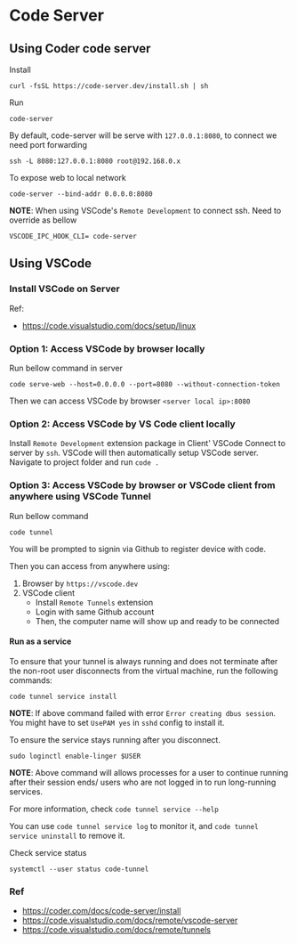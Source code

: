 # Code Server

## Using Coder code server

Install

    curl -fsSL https://code-server.dev/install.sh | sh

Run

    code-server

By default, code-server will be serve with `127.0.0.1:8080`, to connect we need port forwarding

    ssh -L 8080:127.0.0.1:8080 root@192.168.0.x

To expose web to local network

    code-server --bind-addr 0.0.0.0:8080

**NOTE**: When using VSCode's `Remote Development` to connect ssh. Need to override as bellow

    VSCODE_IPC_HOOK_CLI= code-server

## Using VSCode 

### Install VSCode on Server

Ref:
- https://code.visualstudio.com/docs/setup/linux

### Option 1: Access VSCode by browser locally
Run bellow command in server

    code serve-web --host=0.0.0.0 --port=8080 --without-connection-token

Then we can access VSCode by browser `<server local ip>:8080` 

### Option 2: Access VSCode by VS Code client locally

Install `Remote Development` extension package in Client' VSCode
Connect to server by `ssh`. VSCode will then automatically setup VSCode server.
Navigate to project folder and run `code .`

### Option 3: Access VSCode by browser or VSCode client from anywhere using VSCode Tunnel

Run bellow command

    code tunnel

You will be prompted to signin via Github to register device with code.

Then you can access from anywhere using:
1. Browser by `https://vscode.dev`
2. VSCode client
   - Install `Remote Tunnels` extension
   - Login with same Github account
   - Then, the computer name will show up and ready to be connected

#### Run as a service
To ensure that your tunnel is always running and does not terminate after the non-root user disconnects from the virtual machine, run the following commands:

    code tunnel service install

**NOTE**: If above command failed with error `Error creating dbus session`. You might have to set `UsePAM yes` in `sshd` config to install it.

To ensure the service stays running after you disconnect.

    sudo loginctl enable-linger $USER

**NOTE**: Above command will allows processes for a user to continue running after their session ends/ users who are not logged in to run long-running services.

For more information, check `code tunnel service --help`

You can use `code tunnel service log` to monitor it, and `code tunnel service uninstall` to remove it.

Check service status

    systemctl --user status code-tunnel

### Ref
- https://coder.com/docs/code-server/install
- https://code.visualstudio.com/docs/remote/vscode-server
- https://code.visualstudio.com/docs/remote/tunnels